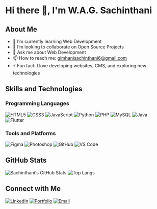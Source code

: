# Hi there 👋, I'm W.A.G. Sachinthani

## About Me

- 🌱 I’m currently learning Web Development 
- 👯 I’m looking to collaborate on Open Source Projects
- 💬 Ask me about Web Development
- 📫 How to reach me: [gimhanisachinthani6@gmail.com](mailto:gimhanisachinthani6@gmail.com)
- ⚡ Fun fact: I love developing websites, CMS, and exploring new technologies

## Skills and Technologies

### Programming Languages
![HTML5](https://img.shields.io/badge/-HTML5-E34F26?style=flat&logo=html5&logoColor=white)
![CSS3](https://img.shields.io/badge/-CSS3-1572B6?style=flat&logo=css3&logoColor=white)
![JavaScript](https://img.shields.io/badge/-JavaScript-F7DF1E?style=flat&logo=javascript&logoColor=black)
![Python](https://img.shields.io/badge/-Python-3776AB?style=flat&logo=python&logoColor=white)
![PHP](https://img.shields.io/badge/-PHP-777BB4?style=flat&logo=php&logoColor=white)
![MySQL](https://img.shields.io/badge/-MySQL-4479A1?style=flat&logo=mysql&logoColor=white)
![Java](https://img.shields.io/badge/-Java-007396?style=flat&logo=java&logoColor=white)
![Flutter](https://img.shields.io/badge/-Flutter-02569B?style=flat&logo=flutter&logoColor=white)

### Tools and Platforms
![Figma](https://img.shields.io/badge/-Figma-F24E1E?style=flat&logo=figma&logoColor=white)
![Photoshop](https://img.shields.io/badge/-Photoshop-31A8FF?style=flat&logo=adobe-photoshop&logoColor=white)
![GitHub](https://img.shields.io/badge/-GitHub-181717?style=flat&logo=github&logoColor=white)
![VS Code](https://img.shields.io/badge/-VS_Code-007ACC?style=flat&logo=visual-studio-code&logoColor=white)

## GitHub Stats

![Sachinthani's GitHub Stats](https://github-readme-stats.vercel.app/api?username=WAGSachinthani&show_icons=true&theme=radical)
![Top Langs](https://github-readme-stats.vercel.app/api/top-langs/?username=WAGSachinthani&layout=compact&theme=radical)

## Connect with Me

[![LinkedIn](https://img.shields.io/badge/-LinkedIn-blue?style=flat&logo=linkedin&logoColor=white)](https://linkedin.com/in/wickrama-arachchige-sachinthani-354b40207)
[![Portfolio](https://img.shields.io/badge/-Portfolio-ff69b4?style=flat&logo=github&logoColor=white)](https://wagsachinthani.github.io/my_portfolio/)
[![Email](https://img.shields.io/badge/-Email-D14836?style=flat&logo=gmail&logoColor=white)](mailto:gimhanisachinthani6@gmail.com)

